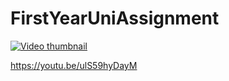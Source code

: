 # FirstYearUniAssignment
[![Video thumbnail](https://img.youtube.com/vi/ulS59hyDayM/0.jpg)](https://www.youtube.com/watch?v=ulS59hyDayM) 


https://youtu.be/ulS59hyDayM
